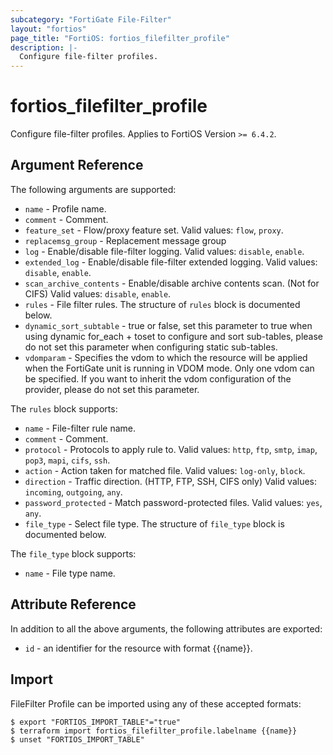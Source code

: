 ```yaml
---
subcategory: "FortiGate File-Filter"
layout: "fortios"
page_title: "FortiOS: fortios_filefilter_profile"
description: |-
  Configure file-filter profiles.
---
```


# fortios_filefilter_profile
Configure file-filter profiles. Applies to FortiOS Version `>= 6.4.2`.

## Argument Reference

The following arguments are supported:

* `name` - Profile name.
* `comment` - Comment.
* `feature_set` - Flow/proxy feature set. Valid values: `flow`, `proxy`.
* `replacemsg_group` - Replacement message group
* `log` - Enable/disable file-filter logging. Valid values: `disable`, `enable`.
* `extended_log` - Enable/disable file-filter extended logging. Valid values: `disable`, `enable`.
* `scan_archive_contents` - Enable/disable archive contents scan. (Not for CIFS) Valid values: `disable`, `enable`.
* `rules` - File filter rules. The structure of `rules` block is documented below.
* `dynamic_sort_subtable` - true or false, set this parameter to true when using dynamic for_each + toset to configure and sort sub-tables, please do not set this parameter when configuring static sub-tables.
* `vdomparam` - Specifies the vdom to which the resource will be applied when the FortiGate unit is running in VDOM mode. Only one vdom can be specified. If you want to inherit the vdom configuration of the provider, please do not set this parameter.

The `rules` block supports:

* `name` - File-filter rule name.
* `comment` - Comment.
* `protocol` - Protocols to apply rule to. Valid values: `http`, `ftp`, `smtp`, `imap`, `pop3`, `mapi`, `cifs`, `ssh`.
* `action` - Action taken for matched file. Valid values: `log-only`, `block`.
* `direction` - Traffic direction. (HTTP, FTP, SSH, CIFS only) Valid values: `incoming`, `outgoing`, `any`.
* `password_protected` - Match password-protected files. Valid values: `yes`, `any`.
* `file_type` - Select file type. The structure of `file_type` block is documented below.

The `file_type` block supports:

* `name` - File type name.


## Attribute Reference

In addition to all the above arguments, the following attributes are exported:
* `id` - an identifier for the resource with format {{name}}.

## Import

FileFilter Profile can be imported using any of these accepted formats:
```
$ export "FORTIOS_IMPORT_TABLE"="true"
$ terraform import fortios_filefilter_profile.labelname {{name}}
$ unset "FORTIOS_IMPORT_TABLE"
```
